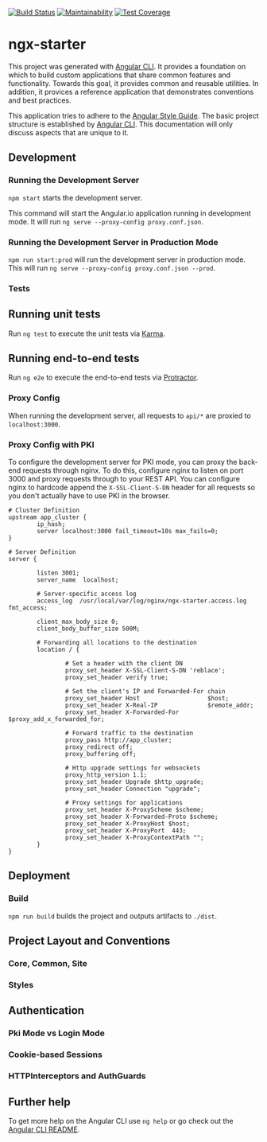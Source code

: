 [![Build Status](https://travis-ci.org/Asymmetrik/ngx-starter.svg?branch=develop)](https://travis-ci.org/Asymmetrik/ngx-starter)
[![Maintainability](https://api.codeclimate.com/v1/badges/73f9115195f090de0556/maintainability)](https://codeclimate.com/github/Asymmetrik/ngx-starter/maintainability)
[![Test Coverage](https://api.codeclimate.com/v1/badges/73f9115195f090de0556/test_coverage)](https://codeclimate.com/github/Asymmetrik/ngx-starter/test_coverage)

# ngx-starter
This project was generated with [Angular CLI](https://github.com/angular/angular-cli).
It provides a foundation on which to build custom applications that share common features and functionality.
Towards this goal, it provides common and reusable utilities.
In addition, it provices a reference application that demonstrates conventions and best practices.

This application tries to adhere to the [Angular Style Guide](https://angular.io/guide/styleguide).
The basic project structure is established by [Angular CLI](https://github.com/angular/angular-cli).
This documentation will only discuss aspects that are unique to it.

## Development

### Running the Development Server
`npm start` starts the development server.

This command will start the Angular.io application running in development mode.
It will run `ng serve --proxy-config proxy.conf.json`.

### Running the Development Server in Production Mode
`npm run start:prod` will run the development server in production mode.
This will run `ng serve --proxy-config proxy.conf.json --prod`.

### Tests
## Running unit tests
Run `ng test` to execute the unit tests via [Karma](https://karma-runner.github.io).

## Running end-to-end tests
Run `ng e2e` to execute the end-to-end tests via [Protractor](http://www.protractortest.org/).

### Proxy Config
When running the development server, all requests to `api/*` are proxied to `localhost:3000`.

### Proxy Config with PKI
To configure the development server for PKI mode, you can proxy the back-end requests through nginx.
To do this, configure nginx to listen on port 3000 and proxy requests through to your REST API.
You can configure nginx to hardcode append the `X-SSL-Client-S-DN` header for all requests so you don't actually have to use PKI in the browser.

```
# Cluster Definition
upstream app_cluster {
        ip_hash;
        server localhost:3000 fail_timeout=10s max_fails=0;
}

# Server Definition
server {

        listen 3001;
        server_name  localhost;

        # Server-specific access log
        access_log  /usr/local/var/log/nginx/ngx-starter.access.log  fmt_access;

        client_max_body_size 0;
        client_body_buffer_size 500M;

        # Forwarding all locations to the destination
        location / {

                # Set a header with the client DN
                proxy_set_header X-SSL-Client-S-DN 'reblace';
                proxy_set_header verify true;

                # Set the client's IP and Forwarded-For chain
                proxy_set_header Host                   $host;
                proxy_set_header X-Real-IP              $remote_addr;
                proxy_set_header X-Forwarded-For        $proxy_add_x_forwarded_for;

                # Forward traffic to the destination
                proxy_pass http://app_cluster;
                proxy_redirect off;
                proxy_buffering off;

                # Http upgrade settings for websockets
                proxy_http_version 1.1;
                proxy_set_header Upgrade $http_upgrade;
                proxy_set_header Connection "upgrade";

                # Proxy settings for applications
                proxy_set_header X-ProxyScheme $scheme;
                proxy_set_header X-Forwarded-Proto $scheme;
                proxy_set_header X-ProxyHost $host;
                proxy_set_header X-ProxyPort  443;
                proxy_set_header X-ProxyContextPath "";
        }
}
```

## Deployment

### Build
`npm run build` builds the project and outputs artifacts to `./dist`.

## Project Layout and Conventions
### Core, Common, Site
### Styles

## Authentication
### Pki Mode vs Login Mode
### Cookie-based Sessions
### HTTPInterceptors and AuthGuards 

## Further help
To get more help on the Angular CLI use `ng help` or go check out the [Angular CLI README](https://github.com/angular/angular-cli/blob/master/README.md).

